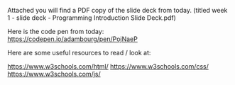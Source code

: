 Attached you will find a PDF copy of the slide deck from today. (titled week 1 - slide deck - Programming Introduction Slide Deck.pdf)

Here is the code pen from today:
https://codepen.io/adambourg/pen/PojNaeP

Here are some useful resources to read / look at:

https://www.w3schools.com/html/
https://www.w3schools.com/css/
https://www.w3schools.com/js/
